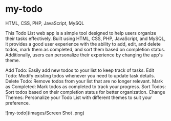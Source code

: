 # my-todo
HTML, CSS, PHP, JavaScript, MySQL

This Todo List web app is a simple tool designed to help users organize their tasks effectively. Built using HTML, CSS, PHP, JavaScript, and MySQL, it provides a good user experience with the ability to add, edit, and delete todos, mark them as completed, and sort them based on completion status. Additionally, users can personalize their experience by changing the app's theme.

Add Todo: Easily add new todos to your list to keep track of tasks.
Edit Todo: Modify existing todos whenever you need to update task details.
Delete Todo: Remove todos from your list that are no longer relevant.
Mark as Completed: Mark todos as completed to track your progress.
Sort Todos: Sort todos based on their completion status for better organization.
Change Themes: Personalize your Todo List with different themes to suit your preference.

![my-todo](images/Screen Shot .png)
